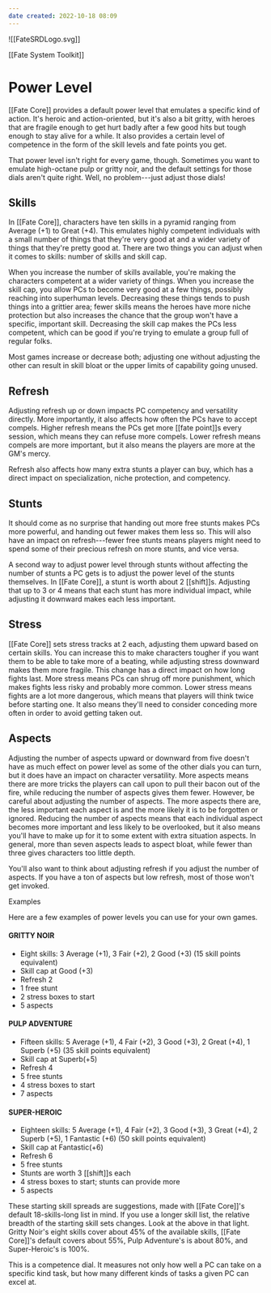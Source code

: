 ```yaml
---
date created: 2022-10-18 08:09
---
```


![[FateSRDLogo.svg]]

[[Fate System Toolkit]]

# Power Level

[[Fate Core]] provides a default power level that emulates a specific kind
of action. It's heroic and action-oriented, but it's also a bit gritty,
with heroes that are fragile enough to get hurt badly after a few good
hits but tough enough to stay alive for a while. It also provides a
certain level of competence in the form of the skill levels and fate
points you get.

That power level isn't right for every game, though. Sometimes you want
to emulate high-octane pulp or gritty noir, and the default settings for
those dials aren't quite right. Well, no problem---just adjust those
dials!

## Skills

In [[Fate Core]], characters have ten skills in a pyramid ranging from
Average (+1) to Great (+4). This emulates highly competent individuals
with a small number of things that they're very good at and a wider
variety of things that they're pretty good at. There are two things you
can adjust when it comes to skills: number of skills and skill cap.

When you increase the number of skills available, you're making the
characters competent at a wider variety of things. When you increase the
skill cap, you allow PCs to become very good at a few things, possibly
reaching into superhuman levels. Decreasing these things tends to push
things into a grittier area; fewer skills means the heroes have more
niche protection but also increases the chance that the group won't have
a specific, important skill. Decreasing the skill cap makes the PCs less
competent, which can be good if you're trying to emulate a group full of
regular folks.

Most games increase or decrease both; adjusting one without adjusting
the other can result in skill bloat or the upper limits of capability
going unused.

## Refresh

Adjusting refresh up or down impacts PC competency and versatility
directly. More importantly, it also affects how often the PCs have to
accept compels. Higher refresh means the PCs get more [[fate point]]s every
session, which means they can refuse more compels. Lower refresh means
compels are more important, but it also means the players are more at
the GM's mercy.

Refresh also affects how many extra stunts a player can buy, which has a
direct impact on specialization, niche protection, and competency.

## Stunts

It should come as no surprise that handing out more free stunts makes
PCs more powerful, and handing out fewer makes them less so. This will
also have an impact on refresh---fewer free stunts means players might
need to spend some of their precious refresh on more stunts, and vice
versa.

A second way to adjust power level through stunts without affecting the
number of stunts a PC gets is to adjust the power level of the stunts
themselves. In [[Fate Core]], a stunt is worth about 2 [[shift]]s. Adjusting
that up to 3 or 4 means that each stunt has more individual impact,
while adjusting it downward makes each less important.

## Stress

[[Fate Core]] sets stress tracks at 2 each, adjusting them upward based on
certain skills. You can increase this to make characters tougher if you
want them to be able to take more of a beating, while adjusting stress
downward makes them more fragile. This change has a direct impact on how
long fights last. More stress means PCs can shrug off more punishment,
which makes fights less risky and probably more common. Lower stress
means fights are a lot more dangerous, which means that players will
think twice before starting one. It also means they'll need to consider
conceding more often in order to avoid getting taken out.

## Aspects

Adjusting the number of aspects upward or downward from five doesn't
have as much effect on power level as some of the other dials you can
turn, but it does have an impact on character versatility. More aspects
means there are more tricks the players can call upon to pull their
bacon out of the fire, while reducing the number of aspects gives them
fewer. However, be careful about adjusting the number of aspects. The
more aspects there are, the less important each aspect is and the more
likely it is to be forgotten or ignored. Reducing the number of aspects
means that each individual aspect becomes more important and less likely
to be overlooked, but it also means you'll have to make up for it to
some extent with extra situation aspects. In general, more than seven
aspects leads to aspect bloat, while fewer than three gives characters
too little depth.

You'll also want to think about adjusting refresh if you adjust the
number of aspects. If you have a ton of aspects but low refresh, most of
those won't get invoked.

Examples

Here are a few examples of power levels you can use for your own games.

#### GRITTY NOIR

- Eight skills: 3 Average (+1), 3 Fair (+2), 2 Good (+3) (15 skill
  points equivalent)
- Skill cap at Good (+3)
- Refresh 2
- 1 free stunt
- 2 stress boxes to start
- 5 aspects

#### PULP ADVENTURE

- Fifteen skills: 5 Average (+1), 4 Fair (+2), 3 Good (+3), 2 Great
  (+4), 1 Superb (+5) (35 skill points equivalent)
- Skill cap at Superb(+5)
- Refresh 4
- 5 free stunts
- 4 stress boxes to start
- 7 aspects

#### SUPER-HEROIC

- Eighteen skills: 5 Average (+1), 4 Fair (+2), 3 Good (+3), 3 Great
  (+4), 2 Superb (+5), 1 Fantastic (+6) (50 skill points equivalent)
- Skill cap at Fantastic(+6)
- Refresh 6
- 5 free stunts
- Stunts are worth 3 [[shift]]s each
- 4 stress boxes to start; stunts can provide more
- 5 aspects

These starting skill spreads are suggestions, made with [[Fate Core]]'s
default 18-skills-long list in mind. If you use a longer skill list, the
relative breadth of the starting skill sets changes. Look at the above
in that light. Gritty Noir's eight skills cover about 45% of the
available skills, [[Fate Core]]'s default covers about 55%, Pulp Adventure's
is about 80%, and Super-Heroic's is 100%.

This is a competence dial. It measures not only how well a PC can take
on a specific kind task, but how many different kinds of tasks a given
PC can excel at.

